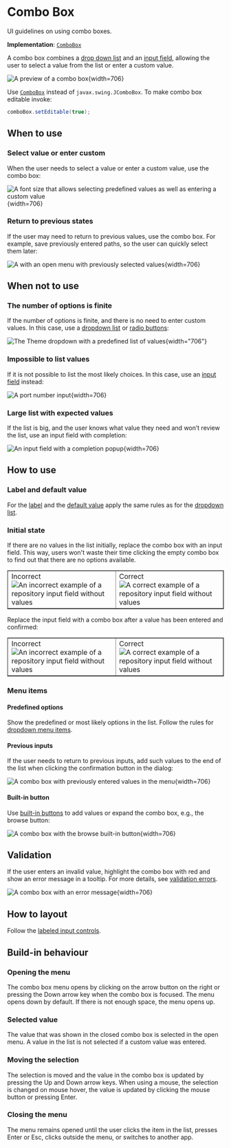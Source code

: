 <!-- Copyright 2000-2024 JetBrains s.r.o. and contributors. Use of this source code is governed by the Apache 2.0 license. -->

# Combo Box

<link-summary>UI guidelines on using combo boxes.</link-summary>

<tldr>

**Implementation**: [`ComboBox`](%gh-ic%/platform/platform-api/src/com/intellij/openapi/ui/ComboBox.java)

</tldr>

A combo box combines a [drop down list](drop_down.md) and an [input field](input_field.md), allowing the user to select a value from the list or enter a custom value.

![A preview of a combo box](combobox.png){width=706}

Use [`ComboBox`](%gh-ic%/platform/platform-api/src/com/intellij/openapi/ui/ComboBox.java) instead of `javax.swing.JComboBox`.
To make combo box editable invoke:

```java
comboBox.setEditable(true);
```

## When to use


### Select value or enter custom

When the user needs to select a value or enter a custom value, use the combo box:

![A font size  that allows selecting predefined values as well as entering a custom value](combobox_when_to_use_1.png){width=706}

### Return to previous states
If the user may need to return to previous values, use the combo box. For example, save previously entered paths, so the user can quickly select them later:

![A  with an open menu with previously selected values](combobox_when_to_use_2.png){width=706}

## When not to use

### The number of options is finite

If the number of options is finite, and there is no need to enter custom values. In this case, use a [dropdown list](drop_down.md) or [radio buttons](radio_button.md):

![The Theme dropdown with a predefined list of values](combobox_when_not_to_use_1.png){width="706"}

### Impossible to list values

If it is not possible to list the most likely choices. In this case, use an [input field](input_field.md) instead:

![A port number input](combobox_when_not_to_use_2.png){width=706}

### Large list with expected values

If the list is big, and the user knows what value they need and won’t review the list, use an input field with completion:

![An input field with a completion popup](combobox_when_not_to_use_3.png){width=706}

## How to use

### Label and default value

For the [label](drop_down.md#label) and the [default value](drop_down.md#default-value) apply the same rules as for the
[dropdown list](drop_down.md).

### Initial state

If there are no values in the list initially, replace the combo box with an input field.
This way, users won't waste their time clicking the empty combo box to find out that there are no options available.

<table style="none" border="false">
  <tr>
    <td width="50%">
      <format color="Red" style="bold">Incorrect</format><img src="combobox_how_to_use_1_incorrect.png" alt="An incorrect example of a repository input field without values"/>
    </td>
    <td width="50%">
      <format color="Green" style="bold">Correct</format><img src="combobox_how_to_use_1_correct.png" alt="A correct example of a repository input field without values"/>
    </td>
  </tr>
</table>

Replace the input field with a combo box after a value has been entered and confirmed:

<table style="none" border="false">
  <tr>
    <td width="50%">
      <format color="Red" style="bold">Incorrect</format><img src="combobox_how_to_use_2_incorrect.png" alt="An incorrect example of a repository input field without values"/>
    </td>
    <td width="50%">
      <format color="Green" style="bold">Correct</format><img src="combobox_how_to_use_2_correct.png" alt="A correct example of a repository input field without values"/>
    </td>
  </tr>
</table>

### Menu items

#### Predefined options

Show the predefined or most likely options in the list. Follow the rules for [dropdown menu items](drop_down.md#menu-items).

#### Previous inputs

If the user needs to return to previous inputs, add such values to the end of the list when clicking the confirmation button in the dialog:

![A combo box with previously entered values in the menu](combobox_menu_items_1.png){width=706}

#### Built-in button

Use [built-in buttons](built_in_button.md) to add values or expand the combo box, e.g., the browse button:

![A combo box with the browse built-in button](combobox_menu_items_2.png){width=706}

## Validation

If the user enters an invalid value, highlight the combo box with red and show an error message in a tooltip. For
more details, see [validation errors](validation_errors.md).

![A combo box with an error message](combobox_validation.png){width=706}

## How to layout

Follow the [labeled input controls](layout.md#labeled-input-controls).

## Build-in behaviour

### Opening the menu

The combo box menu opens by clicking on the arrow button on the right or pressing the <shortcut>Down</shortcut> arrow key when the combo box is focused.
   The menu opens down by default. If there is not enough space, the menu opens up.

### Selected value

The value that was shown in the closed combo box is selected in the open menu. A value in the list is not selected if a custom value was entered.

### Moving the selection

The selection is moved and the value in the combo box is updated by pressing the <control>Up</control> and <control>Down</control> arrow keys. When using a mouse, the selection is changed on mouse hover, the value is updated by clicking the mouse button or pressing <shortcut>Enter</shortcut>.

### Closing the menu

The menu remains opened until the user clicks the item in the list, presses <shortcut>Enter</shortcut> or <shortcut>Esc</shortcut>, clicks outside the menu,
   or switches to another app.
